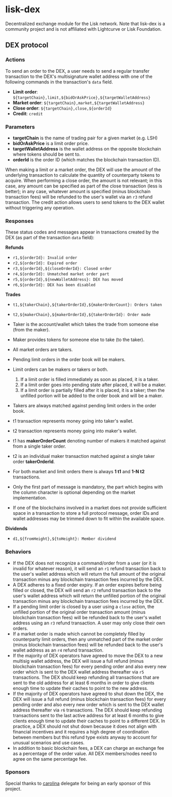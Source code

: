 # lisk-dex
Decentralized exchange module for the Lisk network. Note that lisk-dex is a community project and is not affiliated with Lightcurve or Lisk Foundation.

## DEX protocol

### Actions

To send an order to the DEX, a user needs to send a regular transfer transaction to the DEX's multisignature wallet address with one of the following commands in the transaction's `data` field.

- **Limit order**: `${targetChain},limit,${bidOrAskPrice},${targetWalletAddress}`
- **Market order**: `${targetChain},market,${targetWalletAddress}`
- **Close order**: `${targetChain},close,${orderId}`
- **Credit**: `credit`

### Parameters
- **targetChain** is the name of trading pair for a given market (e.g. LSH)
- **bidOrAskPrice** is a limit order price.
- **targetWalletAddress** is the wallet address on the opposite blockchain where tokens should be sent to.
- **orderId** is the order ID (which matches the blockchain transaction ID).

When making a limit or a market order, the DEX will use the amount of the underlying transaction to calculate the quantity of counterparty tokens to acquire.
When performing a close order, the amount is not relevant; in this case, any amount can be specified as part of the close transaction (less is better); in any case, whatever amount is specified (minus blockchain transaction fees) will be refunded to the user's wallet via an `r3` refund transaction.
The credit action allows users to send tokens to the DEX wallet without triggering any operation.

### Responses

These status codes and messages appear in transactions created by the DEX (as part of the transaction `data` field):

**Refunds**

- `r1,${orderId}: Invalid order`
- `r2,${orderId}: Expired order`
- `r3,${orderId},${closeOrderId}: Closed order`
- `r4,${orderId}: Unmatched market order part`
- `r5,${orderId},${newWalletAddress}: DEX has moved`
- `r6,${orderId}: DEX has been disabled`

**Trades**

- `t1,${takerChain},${takerOrderId},${makerOrderCount}: Orders taken`
- `t2,${makerChain},${makerOrderId},${takerOrderId}: Order made`

- Taker is the account/wallet which takes the trade from someone else (from the maker).
- Maker provides tokens for someone else to take (to the taker).
- All market orders are takers.
- Pending limit orders in the order book will be makers.
- Limit orders can be makers or takers or both.
  1. If a limit order is filled immediately as soon as placed, it is a taker.
  2. If a limit order goes into pending state after placed, it will be a maker.
  3. If a limit order is partially filled after it is placed, it is a taker; then the unfilled portion will be added to the order book and will be a maker.
- Takers are always matched against pending limit orders in the order book.
- t1 transaction represents money going into taker's wallet.
- t2 transaction represents money going into maker's wallet.
- t1 has **makerOrderCount** denoting number of makers it matched against from a single taker order.
- t2 is an individual maker transaction matched against a single taker order **takerOrderId**.
- For both market and limit orders there is always **1 t1** and **1-N t2** transactions.
- Only the first part of message is mandatory, the part which begins with the column character is optional depending on the market implementation.
- If one of the blockchains involved in a market does not provide sufficient space in a transaction to store a full protocol message, order IDs and wallet addresses may be trimmed down to fit within the available space.

**Dividends**

- `d1,${fromHeight},${toHeight}: Member dividend`

### Behaviors

- If the DEX does not recognize a command/order from a user (or it is invalid for whatever reason), it will send an `r1` refund transaction back to the user's wallet address which will return the full amount of the original transaction minus any blockchain transaction fees incurred by the DEX.
- A DEX adheres to a fixed order expiry. If an order expires before being filled or closed, the DEX will send an `r2` refund transaction back to the user's wallet address which will return the unfilled portion of the original transaction minus any blockchain transaction fees incurred by the DEX.
- If a pending limit order is closed by a user using a `close` action, the unfilled portion of the original order transaction amount (minus blockchain transaction fees) will be refunded back to the user's wallet address using an `r3` refund transaction. A user may only close their own orders.
- If a market order is made which cannot be completely filled by counterparty limit orders, then any unmatched part of the market order (minus blockchain transaction fees) will be refunded back to the user's wallet address as an `r4` refund transaction.
- If the majority of DEX operators have agreed to move the DEX to a new multisig wallet address, the DEX will issue a full refund (minus blockchain transaction fees) for every pending order and also every new order which is sent to the DEX wallet address thereafter via `r5` transactions. The DEX should keep refunding all transactions that are sent to the old address for at least 6 months in order to give clients enough time to update their caches to point to the new address.
- If the majority of DEX operators have agreed to shut down the DEX, the DEX will issue a full refund (minus blockchain transaction fees) for every pending order and also every new order which is sent to the DEX wallet address thereafter via `r6` transactions. The DEX should keep refunding transactions sent to the last active address for at least 6 months to give clients enough time to update their caches to point to a different DEX. In practice, a DEX should not shut down because it does not align with financial incentives and it requires a high degree of coordination between members but this refund type exists anyway to account for unusual scenarios and use cases.
- In addition to basic blockchain fees, a DEX can charge an exchange fee as a percentage of the order value. All DEX members/nodes need to agree on the same percentage fee.

### Sponsors

Special thanks to [carolina](https://explorer.lisk.io/address/18069265829053472143L) delegate for being an early sponsor of this project.
